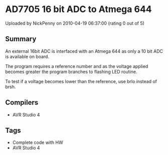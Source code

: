 # AD7705 16 bit ADC to Atmega 644

Uploaded by NickPenny on 2010-04-19 06:37:00 (rating 0 out of 5)

## Summary

An external 16bit ADC is interfaced with an Atmega 644 as only a 10 bit ADC is available on board. 


The program requires a reference number and as the voltage applied becomes greater the program branches to flashing LED routine. 


To test if a voltage becomes lower than the reference, use brlo instead of brsh.

## Compilers

- AVR Studio 4

## Tags

- Complete code with HW
- AVR Studio 4
